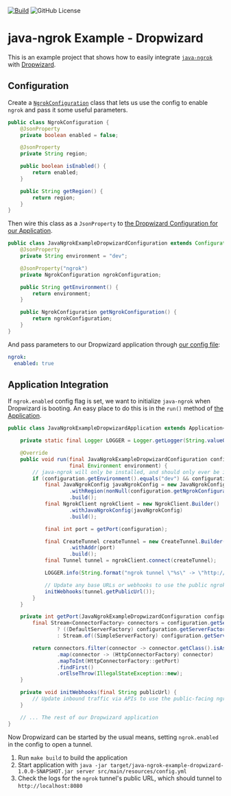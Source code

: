 [![Build](https://github.com/alexdlaird/java-ngrok-example-dropwizard/actions/workflows/build.yml/badge.svg)](https://github.com/alexdlaird/java-ngrok-example-dropwizard/actions/workflows/build.yml)
![GitHub License](https://img.shields.io/github/license/alexdlaird/java-ngrok-example-dropwizard)

# java-ngrok Example - Dropwizard

This is an example project that shows how to easily integrate [`java-ngrok`](https://github.com/alexdlaird/java-ngrok)
with [Dropwizard](https://www.dropwizard.io/en/latest/index.html).

## Configuration

Create
a [`NgrokConfiguration`](https://github.com/alexdlaird/java-ngrok-example-dropwizard/blob/main/src/main/java/com/github/alexdlaird/conf/NgrokConfiguration.java)
class that lets us use the config to enable `ngrok` and pass it some useful parameters.

```java
public class NgrokConfiguration {
    @JsonProperty
    private boolean enabled = false;

    @JsonProperty
    private String region;

    public boolean isEnabled() {
        return enabled;
    }

    public String getRegion() {
        return region;
    }
}
```

Then wire this class as a `JsonProperty`
to [the Dropwizard Configuration for our Application](https://www.dropwizard.io/en/latest/getting-started.html#creating-a-configuration-class).

```java
public class JavaNgrokExampleDropwizardConfiguration extends Configuration {
    @JsonProperty
    private String environment = "dev";

    @JsonProperty("ngrok")
    private NgrokConfiguration ngrokConfiguration;

    public String getEnvironment() {
        return environment;
    }

    public NgrokConfiguration getNgrokConfiguration() {
        return ngrokConfiguration;
    }
}
```

And pass parameters to our Dropwizard application through
[our config file](https://github.com/alexdlaird/java-ngrok-example-dropwizard/blob/main/config.yml):

```yaml
ngrok:
  enabled: true
```

## Application Integration

If `ngrok.enabled` config flag is set, we want to initialize `java-ngrok` when Dropwizard is booting. An easy place to do
this is in the `run()` method of [the Application](https://github.com/alexdlaird/java-ngrok-example-dropwizard/blob/main/src/main/java/com/github/alexdlaird/JavaNgrokExampleDropwizardApplication.java).

```java
public class JavaNgrokExampleDropwizardApplication extends Application<JavaNgrokExampleDropwizardConfiguration> {

    private static final Logger LOGGER = Logger.getLogger(String.valueOf(JavaNgrokExampleDropwizardApplication.class));

    @Override
    public void run(final JavaNgrokExampleDropwizardConfiguration configuration,
                    final Environment environment) {
        // java-ngrok will only be installed, and should only ever be initialized, in a dev environment
        if (configuration.getEnvironment().equals("dev") && configuration.getNgrokConfiguration().isEnabled()) {
            final JavaNgrokConfig javaNgrokConfig = new JavaNgrokConfig.Builder()
                    .withRegion(nonNull(configuration.getNgrokConfiguration().getRegion()) ? Region.valueOf(configuration.getNgrokConfiguration().getRegion().toUpperCase()) : null)
                    .build();
            final NgrokClient ngrokClient = new NgrokClient.Builder()
                    .withJavaNgrokConfig(javaNgrokConfig)
                    .build();

            final int port = getPort(configuration);

            final CreateTunnel createTunnel = new CreateTunnel.Builder()
                    .withAddr(port)
                    .build();
            final Tunnel tunnel = ngrokClient.connect(createTunnel);

            LOGGER.info(String.format("ngrok tunnel \"%s\" -> \"http://127.0.0.1:%d\"", tunnel.getPublicUrl(), port));

            // Update any base URLs or webhooks to use the public ngrok URL
            initWebhooks(tunnel.getPublicUrl());
        }
    }

    private int getPort(JavaNgrokExampleDropwizardConfiguration configuration) {
        final Stream<ConnectorFactory> connectors = configuration.getServerFactory() instanceof DefaultServerFactory
                ? ((DefaultServerFactory) configuration.getServerFactory()).getApplicationConnectors().stream()
                : Stream.of((SimpleServerFactory) configuration.getServerFactory()).map(SimpleServerFactory::getConnector);

        return connectors.filter(connector -> connector.getClass().isAssignableFrom(HttpConnectorFactory.class))
                .map(connector -> (HttpConnectorFactory) connector)
                .mapToInt(HttpConnectorFactory::getPort)
                .findFirst()
                .orElseThrow(IllegalStateException::new);
    }

    private void initWebhooks(final String publicUrl) {
        // Update inbound traffic via APIs to use the public-facing ngrok URL
    }

    // ... The rest of our Dropwizard application
}
```

Now Dropwizard can be started by the usual means, setting `ngrok.enabled` in the config to open a tunnel.

1. Run `make build` to build the application
1. Start application with `java -jar target/java-ngrok-example-dropwizard-1.0.0-SNAPSHOT.jar server src/main/resources/config.yml`
1. Check the logs for the `ngrok` tunnel's public URL, which should tunnel to  `http://localhost:8080`
